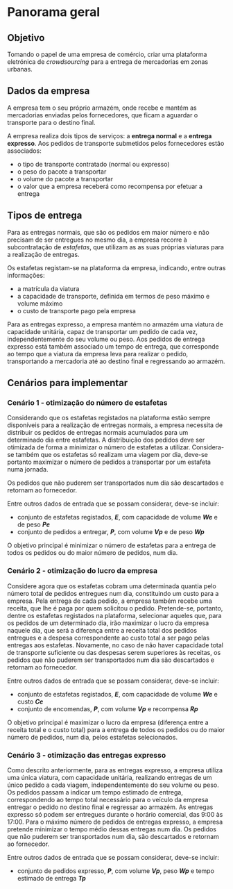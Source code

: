 # Panorama geral

## Objetivo

Tomando o papel de uma empresa de comércio, criar uma plataforma eletrónica de *crowdsourcing* para a entrega de mercadorias em zonas urbanas.

## Dados da empresa

A empresa tem o seu próprio armazém, onde recebe e mantém as mercadorias enviadas pelos fornecedores, que ficam a aguardar o transporte para o destino final.

A empresa realiza dois tipos de serviços: a **entrega normal** e a **entrega expresso**. Aos pedidos de transporte submetidos pelos fornecedores estão associados:
- o tipo de transporte contratado (normal ou expresso)
- o peso do pacote a transportar
- o volume do pacote a transportar
- o valor que a empresa receberá como recompensa por efetuar a entrega

## Tipos de entrega

Para as entregas normais, que são os pedidos em maior número e não precisam de ser entregues no mesmo dia, a empresa recorre à subcontratação de *estafetas*, que utilizam as as suas próprias viaturas para a realização de entregas.

Os estafetas registam-se na plataforma da empresa, indicando, entre outras informações:
- a matrícula da viatura
- a capacidade de transporte, definida em termos de peso máximo e volume máximo
- o custo de transporte pago pela empresa

Para as entregas expresso, a empresa mantém no armazém uma viatura de capacidade unitária, capaz de transportar um pedido de cada vez, independentemente do seu volume ou peso. Aos pedidos de entrega expresso está também associado um tempo de entrega, que corresponde ao tempo que a viatura da empresa leva para realizar o pedido, transportando a mercadoria até ao destino final e regressando ao armazém.

## Cenários para implementar

### Cenário 1 - otimização do número de estafetas

Considerando que os estafetas registados na plataforma estão sempre disponíveis para a realização de entregas normais, a empresa necessita de distribuir os pedidos de entregas normais acumulados para um determinado dia entre estafetas. A distribuição dos pedidos deve ser otimizada de forma a minimizar o número de estafetas a utilizar. Considera-se também que os estafetas só realizam uma viagem por dia, deve-se portanto maximizar o número de pedidos a transportar por um estafeta numa jornada.

Os pedidos que não puderem ser transportados num dia são descartados e retornam ao fornecedor.

Entre outros dados de entrada que se possam considerar, deve-se incluir:
- conjunto de estafetas registados, ***E***, com capacidade de volume ***We*** e de peso ***Pe***
- conjunto de pedidos a entregar, ***P***, com volume ***Vp*** e de peso ***Wp***

O objetivo principal é minimizar o número de estafetas para a entrega de todos os pedidos ou do maior número de pedidos, num dia.

### Cenário 2 - otimização do lucro da empresa

Considere agora que os estafetas cobram uma determinada quantia pelo número total de pedidos
entregues num dia, constituindo um custo para a empresa. Pela entrega de cada pedido, a
empresa também recebe uma receita, que lhe é paga por quem solicitou o pedido. Pretende-se,
portanto, dentre os estafetas registados na plataforma, selecionar aqueles que, para os pedidos
de um determinado dia, irão maximizar o lucro da empresa naquele dia, que será a diferença entre
a receita total dos pedidos entregues e a despesa correspondente ao custo total a ser pago pelas
entregas aos estafetas. Novamente, no caso de não haver capacidade total de transporte
suficiente ou das despesas serem superiores às receitas, os pedidos que não puderem ser
transportados num dia são descartados e retornam ao fornecedor.

Entre outros dados de entrada que se possam considerar, deve-se incluir:
- conjunto de estafetas registados, ***E***, com capacidade de volume ***We*** e custo ***Ce***
- conjunto de encomendas, ***P***, com volume ***Vp*** e recompensa ***Rp***

O objetivo principal é maximizar o lucro da empresa (diferença entre a receita total e o custo total) para a entrega de todos os pedidos ou do maior número de pedidos, num dia, pelos estafetas selecionados.

### Cenário 3 - otimização das entregas expresso

Como descrito anteriormente, para as entregas expresso, a empresa utiliza uma única viatura,
com capacidade unitária, realizando entregas de um único pedido a cada viagem,
independentemente do seu volume ou peso. Os pedidos passam a indicar um tempo estimado de
entrega, correspondendo ao tempo total necessário para o veículo da empresa entregar o pedido
no destino final e regressar ao armazém. As entregas expresso só podem ser entregues durante o
horário comercial, das 9:00 às 17:00. Para o máximo número de pedidos de entregas expresso, a
empresa pretende minimizar o tempo médio dessas entregas num dia. Os pedidos que não
puderem ser transportados num dia, são descartados e retornam ao fornecedor.

Entre outros dados de entrada que se possam considerar, deve-se incluir:
- conjunto de pedidos expresso, ***P***, com volume ***Vp***, peso ***Wp*** e tempo estimado de entrega ***Tp***